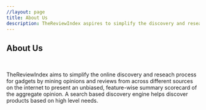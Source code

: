 ```yaml
---
//layout: page
title: About Us
description: TheReviewIndex aspires to simplify the discovery and research process for gadgets and help you find the right products.
---
```



## About Us

&nbsp;


TheReviewIndex aims to simplify the online discovery and reseach process for gadgets by mining opinions and reviews from across different sources on the internet to present an unbiased, feature-wise summary scorecard of the aggregate opinion. A search based discovery engine helps discover products based on high level needs.


